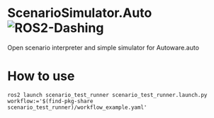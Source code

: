 # ScenarioSimulator.Auto ![ROS2-Dashing](https://github.com/tier4/scenario_simulator.auto/workflows/ROS2-Dashing/badge.svg)

Open scenario interpreter and simple simulator for Autoware.auto 

# How to use
```
ros2 launch scenario_test_runner scenario_test_runner.launch.py workflow:='$(find-pkg-share scenario_test_runner)/workflow_example.yaml'
```